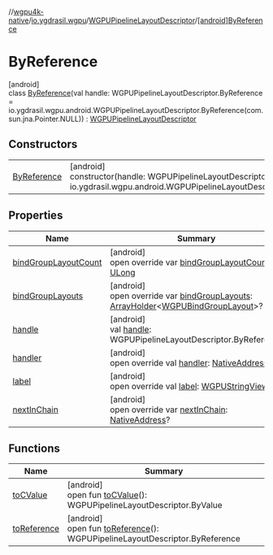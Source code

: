 //[wgpu4k-native](../../../../index.md)/[io.ygdrasil.wgpu](../../index.md)/[WGPUPipelineLayoutDescriptor](../index.md)/[[android]ByReference](index.md)

# ByReference

[android]\
class [ByReference](index.md)(val handle: WGPUPipelineLayoutDescriptor.ByReference = io.ygdrasil.wgpu.android.WGPUPipelineLayoutDescriptor.ByReference(com.sun.jna.Pointer.NULL)) : [WGPUPipelineLayoutDescriptor](../index.md)

## Constructors

| | |
|---|---|
| [ByReference](-by-reference.md) | [android]<br>constructor(handle: WGPUPipelineLayoutDescriptor.ByReference = io.ygdrasil.wgpu.android.WGPUPipelineLayoutDescriptor.ByReference(com.sun.jna.Pointer.NULL)) |

## Properties

| Name | Summary |
|---|---|
| [bindGroupLayoutCount](bind-group-layout-count.md) | [android]<br>open override var [bindGroupLayoutCount](bind-group-layout-count.md): [ULong](https://kotlinlang.org/api/core/kotlin-stdlib/kotlin/-u-long/index.html) |
| [bindGroupLayouts](bind-group-layouts.md) | [android]<br>open override var [bindGroupLayouts](bind-group-layouts.md): [ArrayHolder](../../../ffi/-array-holder/index.md)&lt;[WGPUBindGroupLayout](../../-w-g-p-u-bind-group-layout/index.md)&gt;? |
| [handle](handle.md) | [android]<br>val [handle](handle.md): WGPUPipelineLayoutDescriptor.ByReference |
| [handler](handler.md) | [android]<br>open override val [handler](handler.md): [NativeAddress](../../../ffi/-native-address/index.md) |
| [label](label.md) | [android]<br>open override val [label](label.md): [WGPUStringView](../../-w-g-p-u-string-view/index.md) |
| [nextInChain](next-in-chain.md) | [android]<br>open override var [nextInChain](next-in-chain.md): [NativeAddress](../../../ffi/-native-address/index.md)? |

## Functions

| Name | Summary |
|---|---|
| [toCValue](../[android]to-c-value.md) | [android]<br>open fun [toCValue](../[android]to-c-value.md)(): WGPUPipelineLayoutDescriptor.ByValue |
| [toReference](../to-reference.md) | [android]<br>open fun [toReference](../to-reference.md)(): WGPUPipelineLayoutDescriptor.ByReference |